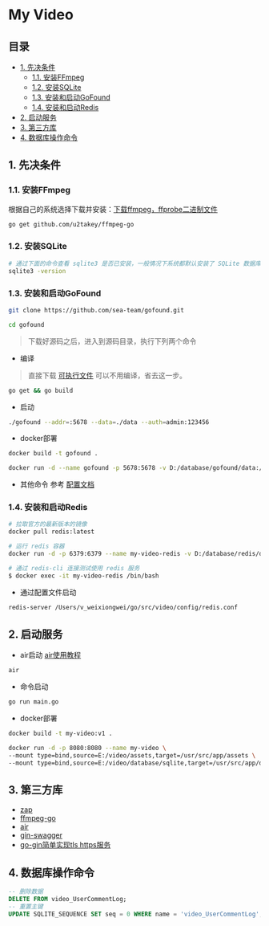 # My Video

## 目录
- [1. 先决条件](#1-先决条件)
  - [1.1. 安装FFmpeg](#11-安装ffmpeg)
  - [1.2. 安装SQLite](#12-安装sqlite)
  - [1.3. 安装和启动GoFound](#13-安装和启动gofound)
  - [1.4. 安装和启动Redis](#14-安装和启动redis)
- [2. 启动服务](#2-启动服务)
- [3. 第三方库](#3-第三方库)
- [4. 数据库操作命令](#4-数据库操作命令)
  
## 1. 先决条件
### 1.1. 安装FFmpeg
根据自己的系统选择下载并安装：[下载ffmpeg，ffprobe二进制文件](https://ffbinaries.com/downloads)
```sh
go get github.com/u2takey/ffmpeg-go
```
### 1.2. 安装SQLite
```sh
# 通过下面的命令查看 sqlite3 是否已安装，一般情况下系统都默认安装了 SQLite 数据库 
sqlite3 -version
```

### 1.3. 安装和启动GoFound
```sh
git clone https://github.com/sea-team/gofound.git

cd gofound
```
>下载好源码之后，进入到源码目录，执行下列两个命令
* 编译
>直接下载 [可执行文件](https://github.com/newpanjing/gofound/releases) 可以不用编译，省去这一步。
```sh
go get && go build 
```
* 启动
```sh
./gofound --addr=:5678 --data=./data --auth=admin:123456
```
* docker部署
```sh
docker build -t gofound .

docker run -d --name gofound -p 5678:5678 -v D:/database/gofound/data:/usr/local/go_found/data gofound:latest
```
* 其他命令 参考 [配置文档](https://github.com/sea-team/gofound/blob/main/docs/config.md)

### 1.4. 安装和启动Redis
```sh
# 拉取官方的最新版本的镜像
docker pull redis:latest

# 运行 redis 容器
docker run -d -p 6379:6379 --name my-video-redis -v D:/database/redis/data:/data -v D:/database/redis/redis.conf:/etc/redis/redis.conf redis redis-server /etc/redis/redis.conf

# 通过 redis-cli 连接测试使用 redis 服务
$ docker exec -it my-video-redis /bin/bash
```
* 通过配置文件启动
```sh
redis-server /Users/v_weixiongwei/go/src/video/config/redis.conf
```

## 2. 启动服务
* air启动 [air使用教程](air.md)
```sh
air
```
* 命令启动
```sh
go run main.go
```
* docker部署
```sh
docker build -t my-video:v1 .

docker run -d -p 8080:8080 --name my-video \
--mount type=bind,source=E:/video/assets,target=/usr/src/app/assets \
--mount type=bind,source=E:/video/database/sqlite,target=/usr/src/app/database/sqlite my-video:v1
```

## 3. 第三方库
* [zap](https://github.com/uber-go/zap.git)
* [ffmpeg-go](https://github.com/u2takey/ffmpeg-go)
* [air](https://github.com/cosmtrek/air/blob/master/README-zh_cn.md)
* [gin-swagger](https://github.com/swaggo/gin-swagger)
* [go-gin简单实现tls https服务](https://www.cnblogs.com/davis12/p/16918591.html)

## 4. 数据库操作命令
```sql
-- 删除数据
DELETE FROM video_UserCommentLog;
-- 重置主键
UPDATE SQLITE_SEQUENCE SET seq = 0 WHERE name = 'video_UserCommentLog';
```
